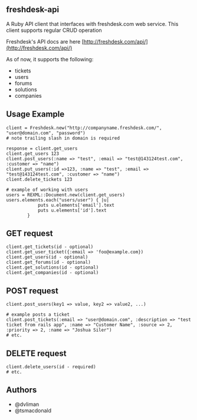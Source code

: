 ## freshdesk-api ##
A Ruby API client that interfaces with freshdesk.com web service. This client supports regular CRUD operation 

Freshdesk's API docs are here [http://freshdesk.com/api/](http://freshdesk.com/api/)

As of now, it supports the following: 

  - tickets
  - users
  - forums
  - solutions
  - companies

## Usage Example ##

```
client = Freshdesk.new("http://companyname.freshdesk.com/", "user@domain.com", "password")  
# note trailing slash in domain is required

response = client.get_users  
client.get_users 123  
client.post_users(:name => "test", :email => "test@143124test.com", :customer => "name")  
client.put_users(:id =>123, :name => "test", :email => "test@143124test.com", :customer => "name")  
client.delete_tickets 123  

# example of working with users
users = REXML::Document.new(client.get_users)
users.elements.each("users/user") { |u|
			puts u.elements['email'].text
			puts u.elements['id'].text
		}

```

## GET request ##

```
client.get_tickets(id - optional)
client.get_user_ticket({:email => 'foo@example.com})
client.get_users(id - optional)
client.get_forums(id - optional)
client.get_solutions(id - optional)
client.get_companies(id - optional)
```

## POST request ##

```
client.post_users(key1 => value, key2 => value2, ...)

# example posts a ticket
client.post_tickets(:email => "user@domain.com", :description => "test ticket from rails app", :name => "Customer Name", :source => 2, :priority => 2, :name => "Joshua Siler")
# etc.
```

## DELETE request ##

```
client.delete_users(id - required)
# etc.
```

## Authors ##
- @dvliman
- @tsmacdonald




